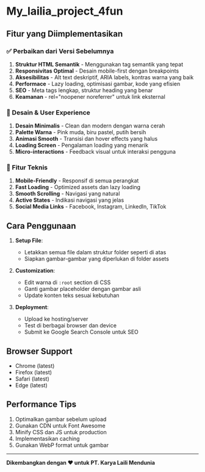 # My_lailia_project_4fun



## Fitur yang Diimplementasikan

### ✅ Perbaikan dari Versi Sebelumnya
1. **Struktur HTML Semantik** - Menggunakan tag semantik yang tepat
2. **Responsivitas Optimal** - Desain mobile-first dengan breakpoints
3. **Aksesibilitas** - Alt text deskriptif, ARIA labels, kontras warna yang baik
4. **Performace** - Lazy loading, optimisasi gambar, kode yang efisien
5. **SEO** - Meta tags lengkap, struktur heading yang benar
6. **Keamanan** - rel="noopener noreferrer" untuk link eksternal

### 🎨 Desain & User Experience
1. **Desain Minimalis** - Clean dan modern dengan warna cerah
2. **Palette Warna** - Pink muda, biru pastel, putih bersih
3. **Animasi Smooth** - Transisi dan hover effects yang halus
4. **Loading Screen** - Pengalaman loading yang menarik
5. **Micro-interactions** - Feedback visual untuk interaksi pengguna

### 📱 Fitur Teknis
1. **Mobile-Friendly** - Responsif di semua perangkat
2. **Fast Loading** - Optimized assets dan lazy loading
3. **Smooth Scrolling** - Navigasi yang natural
4. **Active States** - Indikasi navigasi yang jelas
5. **Social Media Links** - Facebook, Instagram, LinkedIn, TikTok

## Cara Penggunaan

1. **Setup File**:
   - Letakkan semua file dalam struktur folder seperti di atas
   - Siapkan gambar-gambar yang diperlukan di folder assets

2. **Customization**:
   - Edit warna di `:root` section di CSS
   - Ganti gambar placeholder dengan gambar asli
   - Update konten teks sesuai kebutuhan

3. **Deployment**:
   - Upload ke hosting/server
   - Test di berbagai browser dan device
   - Submit ke Google Search Console untuk SEO

## Browser Support

- Chrome (latest)
- Firefox (latest)
- Safari (latest)
- Edge (latest)

## Performance Tips

1. Optimalkan gambar sebelum upload
2. Gunakan CDN untuk Font Awesome
3. Minify CSS dan JS untuk production
4. Implementasikan caching
5. Gunakan WebP format untuk gambar

---

**Dikembangkan dengan ❤️ untuk PT. Karya Laili Mendunia**
